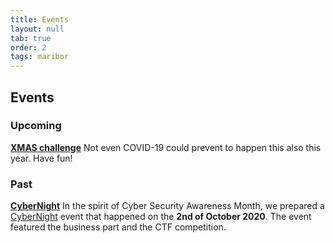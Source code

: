 ```yaml
---
title: Events
layout: null
tab: true
order: 2
tags: maribor
---
```


## Events

### Upcoming
**[XMAS challenge](https://1337.owasp.si)** Not even COVID-19 could prevent to happen this also this year. Have fun! 

### Past
**[CyberNight](https://cybernight.org)**  In the spirit of Cyber Security Awareness Month, we prepared a [CyberNight](https://cybernight.org) event that happened on the **2nd of October 2020**. The event featured the business part and the CTF competition.

